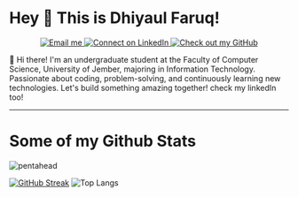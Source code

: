 # Hey 👋 This is Dhiyaul Faruq!
<p align="center">
  <a href="mailto:dhiyaaf19@gmail.com">
    <img src="https://img.shields.io/badge/Dhiyaaf19@gmail.com-143?style=for-the-badge&logo=gmail&logoColor=black&color=black&labelColor=darkorchid" alt="Email me">
  </a>
  <a href="https://www.linkedin.com/in/dhiyaulfaruq/">
    <img src="https://img.shields.io/badge/LinkedIn-Dhiyaul%20Faruq?style=for-the-badge&logo=linkedin&logoColor=black&color=black&labelColor=darkorchid" alt="Connect on LinkedIn">
  </a>
  <a href="https://www.github.com/pentahead/">
    <img src="https://img.shields.io/badge/Pentahead-%23121011.svg?style=for-the-badge&logo=github&logoColor=black&color=black&labelColor=darkorchid" alt="Check out my GitHub">
  </a>
</p>


<p align='left'>👋 Hi there! I'm an undergraduate student at the Faculty of Computer Science, University of Jember, majoring in Information Technology. Passionate about coding, problem-solving, and continuously learning new technologies. Let's build something amazing together! check my linkedIn too!</p>

---

# Some of my Github Stats
<p align='left'> <img src='https://komarev.com/ghpvc/?username=pentahead&style=flat-square&color=blueviolet' alt='pentahead' /> </p>

[![GitHub Streak](https://streak-stats.demolab.com?user=pentahead&theme=midnight-purple&card_height=190)](https://git.io/streak-stats)
![Top Langs](https://github-readme-stats.vercel.app/api/top-langs/?username=pentahead&theme=midnight-purple&show_icons=true&layout=compact&langs_count=8&size_weight=0.5&count_weight=0.5)
